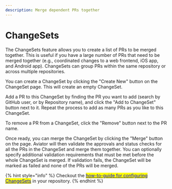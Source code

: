```yaml
---
description: Merge dependent PRs together
---
```


# ChangeSets

The ChangeSets feature allows you to create a list of PRs to be merged together. This is useful if you have a large number of PRs that need to be merged together (e.g., coordinated changes to a web frontend, iOS app, and Android app). ChangeSets can group PRs within the same repository or across multiple repositories.

You can create a ChangeSet by clicking the "Create New" button on the ChangeSet page. This will create an empty ChangeSet.

Add a PR to this ChangeSet by finding the PR you want to add (search by GitHub user, or by Repository name), and click the "Add to ChangeSet" button next to it. Repeat the process to add as many PRs as you like to this ChangeSet.

To remove a PR from a ChangeSet, click the "Remove" button next to the PR name.

Once ready, you can merge the ChangeSet by clicking the "Merge" button on the page. Aviator will then validate the approvals and status checks for all the PRs in the ChangeSet and merge them together. You can optionally specify additional validation requirements that must be met before the whole ChangeSet is merged. If validation fails, the ChangeSet will be marked as failed and none of the PRs will be merged.



{% hint style="info" %}
Checkout the [<mark style="color:blue;">how-to-guide for configuring ChangeSets</mark>](../../how-to-guides/configuring-changesets.md) in your repository.
{% endhint %}

